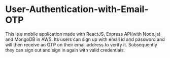 # User-Authentication-with-Email-OTP
This is a mobile application made with ReactJS, Express API(with Node.js) and MongoDB in AWS. Its users can sign up with email id and password and will then receive an OTP on their email address to verify it. Subsequently they can sign out and sign in again with valid credentials. 
